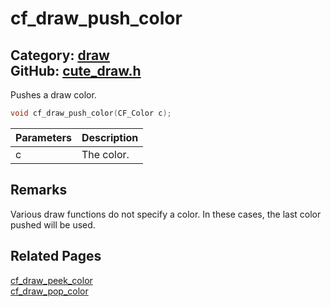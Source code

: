 [](../header.md ':include')

# cf_draw_push_color

Category: [draw](https://github.com/RandyGaul/cute_framework/blob/master/docs/api_reference?id=draw)  
GitHub: [cute_draw.h](https://github.com/RandyGaul/cute_framework/blob/master/include/cute_draw.h)  
---

Pushes a draw color.

```cpp
void cf_draw_push_color(CF_Color c);
```

Parameters | Description
--- | ---
c | The color.

## Remarks

Various draw functions do not specify a color. In these cases, the last color pushed will be used.

## Related Pages

[cf_draw_peek_color](https://github.com/RandyGaul/cute_framework/blob/master/docs/draw/cf_draw_peek_color.md)  
[cf_draw_pop_color](https://github.com/RandyGaul/cute_framework/blob/master/docs/draw/cf_draw_pop_color.md)  
